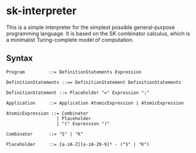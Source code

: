 # sk-interpreter

This is a simple interpreter for the simplest possible general-purpose programming language. It is based on the SK combinator calculus, which is a minimalist Turing-complete model of computation.

## Syntax

```
Program         ::= DefinitionStatements Expression

DefinitionStatements ::== DefinitionStatement DefinitionStatements

DefinitionStatement ::= Placeholder "=" Expression ";"

Application     ::= Application AtomicExpression | AtomicExpression

AtomicExpression ::= Combinator
                   | Placeholder
                   | "(" Expression ")"

Combinator      ::= "S" | "K"

Placeholder     ::= [a-zA-Z][a-zA-Z0-9]* - ("S" | "K")

```
